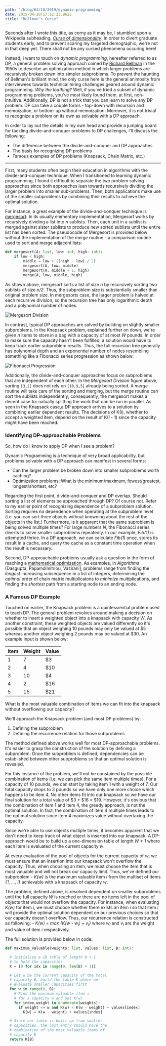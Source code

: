 ```yaml
---
path: '/blog/04/10/2019/dynamic-programming'
date: 2019-04-10T17:12:33.962Z
title: "Bellman's Curse"
---
```


Seconds after I wrote this title, as corny as it may be, I stumbled upon a Wikipedia subheading, [_Curse of dimensionality_](https://en.wikipedia.org/wiki/Curse_of_dimensionality). In order to divert graduate students early, and to prevent scaring my targeted demographic, we're not in that deep yet. There shall not be any cursed phenomena occuring here!

Instead, I want to touch on _dynamic programming_, hereafter referred to as DP, a general problem solving approach coined by [Richard Bellman](https://en.wikipedia.org/wiki/Richard_E._Bellman) in the 1950s to describe an optimization method in which larger problems are recursively broken down into simpler subproblems. To prevent the haunting of Bellman's brilliant mind, the only curse here is the general animosity from interviewees towards technical hiring challenges geared around dynamic programming. _Why the loathing?_ Well, if you've tried a subset of dynamic programming problems, you've most likely found them, at first, non-intuitive. Additionally, DP is not a trick that you can learn to solve any DP problem. DP can take a couple forms - top-down with recursion and memoization, or bottom-up without memoization. Moreover, it is not trivial to recognize a problem on its own as solvable with a DP approach.

In order to lay out the details in my own head and provide a jumping board for tackling divide-and-conquer problems to DP challenges, I'll discuss the following:

- The difference between the divide-and-conquer and DP approaches
- The basis for recognizing DP problems
- Famous examples of DP problems (Knapsack, Chain Matrix, etc.)

---

First, many students often begin their education in algorithms with the divide-and-conquer technique. When I transitioned to learning dynamic programming, I found it difficult to separate the two problem solving approaches since both approaches lean towards recursively dividing the larger problem into smaller sub-problems. Then, both applications make use of the smaller subproblems by combining their results to achieve the optimal solution.

For instance, a great example of the divide-and-conquer technique is [mergesort](https://en.wikipedia.org/wiki/Mergesort): In its usually elementary implementation, Mergesort works by recursively dividing a list into _n_ sublists. Then, each unit in a sublist is merged against sister sublists to produce new sorted sublists until the entire list has been sorted. The pseudocode of Mergesort is provided below without the implementation of the _merge_ routine - a comparison routine used to sort and merge adjacent lists:

```python
def mergesort(A: list, low: int, high: int):
    if low < high:
        middle = low + ((high - low) / 2)
        mergesort(A, low, middle)
        mergesort(A, middle + 1, high)
        merge(A, low, middle, high)
```

As shown above, mergesort sorts a list of size _n_ by recursively sorting two sublists of size _n/2_. Thus, the subproblem size is substantially smaller than original problem size. In mergesorts case, the larger problem is halved at each recursive division, so the recursion tree has only logarithmic depth and a polynomial number of nodes.

![Mergesort Division](https://github.com/oakejp12/Graphics/blob/master/Algorithms/mergesort.png?raw=true)

In contrast, typical DP approaches are solved by building on slightly smaller subproblems. In the Knapsack problem, explained further on down, we're given _n_ items to store in a bag with a capacity of at most _W_ pounds. In order to make sure the capacity hasn't been fulfilled, a solution would have to keep track earlier subproblem results. Thus, the full recursion tree generally has polynomial depth and an exponential number of nodes resembling something like a Fibonacci series progression as shown below:

![Fibonacci Progression](https://github.com/oakejp12/Graphics/blob/master/Algorithms/fibonacci.png?raw=true)

Additionally, the divide-and-conquer approaches focus on subproblems that are independent of each other. In the _Mergesort Division_ figure above, sorting `[3,2]` does not rely on `[10,9,5]` already being sorted. A _merge_ routine will take care of the sorting and merging, but the merge routine can sort the sublists independently; consequently, the mergesort makes a decent case for natually splitting the work that can be run in parallel. As seen in the Knapsack case,a DP approach arrives to a solution by combining earlier dependent results. The decisions of K(_i_), whether to accept a weighted item, depend on the result of K(_i_ - 1) since the capacity might have been reached.

### Identifying DP-approachable Problems

So, how do I know to apply DP when I see a problem?

Dynamic Programming is a technique of very broad applicability, but problems solvable with a DP approach can manifest in several forms:

- Can the larger problem be broken down into smaller subproblems worth caching?
- Optimization problems: What is the minimum/maximum, fewest/greatest, longest/shortest, etc?

Regarding the first point, divide-and-conquer and DP overlap. Should sorting a list of elements be approached through DP? Of course not. Refer to my earlier point of recognizing dependence of a subproblem solution. Sorting requires no dependence when operating at the subproblem level (i.e. you can sort three objects without knowning about the rest of the objects in the list.) Furthermore, is it apparent that the same suproblem is being solved multiple times? For large numbers _N_, the Fibonacci series diverts to solve smaller subproblems repeatedly. In our example, _Fib(1)_ is attempted thrice. In a DP approach, we can calculate _Fib(1)_ once, stores its result in a cache, and query the cache as a constant time operation when the result is necessary.

Second, DP-approachable problems usually ask a question in the form of reaching a [mathematical optimization](https://en.wikipedia.org/wiki/Mathematical_optimization). As examples, in _Algorithms_ [Dasgupta, Papamdimitriou, Vazirani], problems range from finding the _longest_ increasing subsequence in a list of integers, determining the _optimal_ order of chain matrix multiplicatons to _minimize_ multiplications, and finding the _shortest_ path from a starting node to an ending node.

### A Famous DP Example

Touched on earlier, the Knapsack problem is a quintessiential problem used to teach DP. The general problem revolves around making a decision on whether to insert a weighted object into a knapsack with capacity _W_. As another constraint, these weighted objects are valued differently so it's possible that an object weighing 10 pounds may only be valued at $5 whereas another object weighing 2 pounds may be valued at $30. An example input is shown below:

| Item | Weight | Value |
| ---- | ------ | ----- |
| 1    | 7      | \$3   |
| 2    | 4      | \$10  |
| 3    | 10     | \$4   |
| 4    | 2      | \$16  |
| 5    | 15     | \$21  |

What is the most valuable combination of items we can fit into the knapsack without overflowing our capacity?

We'll approach the Knapsack problem (and most DP problems) by:

1. Defining the subproblem
2. Defining the recurrence relation for those subproblems

The method defined above works well for most DP-approachable problems. It's easier to grasp the construction of the solution by defining a subproblem. Once the subproblem is defined, dependencies can be established between other subproblems so that an optimal solution is revealed.

For this instance of the problem, we'll not be constained by the possible combination of items (i.e. we can pick the same item multiple times). For a capacity of 10 pounds, we can start by taking item 1 with a weight of 7. Our total capacity drops to 3 pounds so we have only one more choice which happens to be item 4. No other items fit into our knapsack so we have our final solution for a total value of $3 + $16 = \$19. However, it's obvious that the combination of item 1 and item 4, the greedy approach, is not the optimal solution. In fact, the combination of item 4 multiple times leads to the optimal solution since item 4 maximizes value without overtaxing the capacity.

Since we're able to use objects multiple times, it becomes apparent that we don't need to keep track of what object is inserted into our knapsack. A DP-approach would be to build up a one-dimension table of length _W + 1_ where each item is evaluated of the current capacity _w_.

At every evaluation of the pool of objects for the current capacity of _w_, we must ensure that an insertion into our knapsack won't overflow the capacity. Thus, when choosing an item, we must choose the item that is most valuable and will not break our capacity limit. Thus, we've defined our subproblem - _K(w)_ is the maximum valuable item _i_ from the multiset of items _{1, ..., i}_ achievable with a knapsack of capacity _w_.

The problem, defined above, is resolved dependent on smaller subproblems until the full capacity _W_ is reached or there are no items left in the pool of objects that would not overflow the capacity. For instance, when evaluating _K(w)_ for item _i_, we must choose whether there exists an item _i_ so that item _i_ will provide the optimal solution dependent on our previous choices so that our capacity doesn't overflow. Thus, our recurrence relation is constructed as following: - _K(w) = max {K(w - w<sub>i</sub>) + v<sub>i</sub>}_ where _w<sub>i</sub>_ and _v<sub>i</sub>_ are the weight and value of item _i_ respectively.

The full solution is provided below in code:

```python
def maximum_valuable(weights: list, values: list, B: int):

  # Initialize a 1D table of length B + 1
  # to hold the capacities
  K = [0 for idx in range(0, len(B) + 1)]

  # Let w be the current capacity of the total
  # capacity B, build the table K where we
  # evaluate smaller capacities first
  for w in range(0, B):
    # Find the maximum valuable item i
    # for a capacity w and set K(w)
    for index,weight in enumerate(weights):
      if weight <= w and K(w) < K(w - weight) + values[index]
        K[w] = K(w - weight) + values[index]

  # Since our table is built up from smaller
  # capacities, the last entry should have the
  # combination of the most valuable items of
  # capacity B
  return K[B]
```

